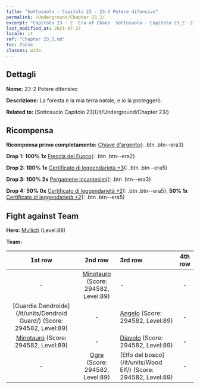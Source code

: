 ```yaml
---
title: "Sottosuolo - Capitolo 23 - 23-2 Potere difensivo"
permalink: /Underground/Chapter 23_2/
excerpt: "Capitolo 23 - 2. Era of Chaos  Sottosuolo - Capitolo 23_2. 23-2 Potere difensivo"
last_modified_at: 2021-07-27
locale: it
ref: "Chapter 23_2.md"
toc: false
classes: wide
---
```


## Dettagli

 **Nome:** 23-2 Potere difensivo

 **Descrizione:** La foresta è la mia terra natale, e io la proteggerò.

 **Related to:** [Sottosuolo Capitolo 23](/it/Underground/Chapter 23/)

## Ricompensa

 **Ricompensa primo completamento:** [Chiave d'argento](/ItemsIT/con_693/){: .btn .btn--era3}

 **Drop 1:** **100% 1x** [Freccia del Fuoco](/ItemsIT/her_413/){: .btn .btn--era2}

 **Drop 2:** **100% 1x** [Certificato di leggendarietà +3](/ItemsIT/mat_88/){: .btn .btn--era5}

 **Drop 3:** **100% 2x** [Pergamene incantesimi](/ItemsIT/con_694/){: .btn .btn--era3}

 **Drop 4:** **50% 0x** [Certificato di leggendarietà +2](/ItemsIT/mat_81/){: .btn .btn--era5}, **50% 1x** [Certificato di leggendarietà +2](/ItemsIT/mat_81/){: .btn .btn--era5}


## Fight against Team
 **Hero:** [Mullich](/it/heroes/Mullich/) (Level:88)

 **Team:**


  | 1st row | 2nd row | 3rd row | 4th row |
  |:----:|:----:|:----|:----:|
  | - | [Minotauro](/it/units/Minotaur/) (Score: 294582, Level:89)  | - | - |
  | [Guardia Dendroide](/it/units/Dendroid Guard/) (Score: 294582, Level:89)  | - | [Angelo](/it/units/Angel/) (Score: 294582, Level:89)  | - |
  | [Minotauro](/it/units/Minotaur/) (Score: 294582, Level:89)  | - | [Diavolo](/it/units/Devil/) (Score: 294582, Level:89)  | - |
  | - | [Ogre](/it/units/Ogre/) (Score: 294582, Level:89)  | [Elfo del bosco](/it/units/Wood Elf/) (Score: 294582, Level:89)  | - |


